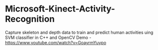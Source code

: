 # Microsoft-Kinect-Activity-Recognition
Capture skeleton and depth data to train and predict human activities uing SVM classifier in C++ and OpenCV
Demo - https://www.youtube.com/watch?v=GoayrmYuypo
